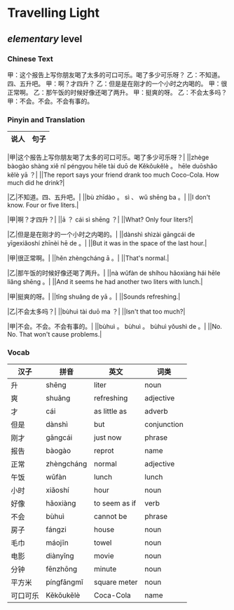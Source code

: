 # Travelling Light
## *elementary* level

### Chinese Text
甲：这个报告上写你朋友喝了太多的可口可乐。喝了多少可乐呀？
乙：不知道。四、五升吧。
甲：啊？才四升？
乙：但是是在刚才的一个小时之内喝的。
甲：很正常啊。
乙：那午饭的时候好像还喝了两升。
甲：挺爽的呀。
乙：不会太多吗？
甲：不会。不会。不会有事的。

### Pinyin and Translation
|说人|句子|
|----|----|

|甲|这个报告上写你朋友喝了太多的可口可乐。喝了多少可乐呀？|
||zhège bàogào shàng xiě nǐ péngyou hēle tài duō de Kěkǒukělè 。 hēle duōshǎo kělè yā ？|
||The report says your friend drank too much Coco-Cola. How much did he drink?|

|乙|不知道。四、五升吧。|
||bù zhīdào 。 sì 、 wǔ shēng ba 。|
||I don't know. Four or five liters.|

|甲|啊？才四升？|
||ā ？ cái sì shēng ？|
||What? Only four liters?|

|乙|但是是在刚才的一个小时之内喝的。|
||dànshì shìzài gāngcái de yīgexiǎoshí zhīnèi hē de 。|
||But it was in the space of the last hour.|

|甲|很正常啊。|
||hěn zhèngcháng ā 。|
||That's normal.|

|乙|那午饭的时候好像还喝了两升。|
||nà wǔfàn de shíhou hǎoxiàng hái hēle liǎng shēng 。|
||And it seems he had another two liters with lunch.|

|甲|挺爽的呀。|
||tǐng shuǎng de yā 。|
||Sounds refreshing.|

|乙|不会太多吗？|
||bùhuì tài duō ma ？|
||Isn't that too much?|

|甲|不会。不会。不会有事的。|
||bùhuì 。 bùhuì 。 bùhuì yǒushì de 。|
||No. No. That won't cause problems.|
### Vocab
|汉子|拼音|英文|词类|
|----|----|----|----|
|升|shēng|liter|noun|
|爽|shuǎng|refreshing|adjective|
|才|cái|as little as|adverb|
|但是|dànshì|but|conjunction|
|刚才|gāngcái|just now|phrase|
|报告|bàogào|reprot|name|
|正常|zhèngcháng|normal|adjective|
|午饭|wǔfàn|lunch|lunch|
|小时|xiǎoshí|hour|noun|
|好像|hǎoxiàng|to seem as if|verb|
|不会|bùhuì|cannot be|phrase|
|房子|fángzi|house|noun|
|毛巾|máojīn|towel|noun|
|电影|diànyǐng|movie|noun|
|分钟|fēnzhōng|minute|noun|
|平方米|píngfāngmǐ|square meter|noun|
|可口可乐|Kěkǒukělè|Coca-Cola|name|
